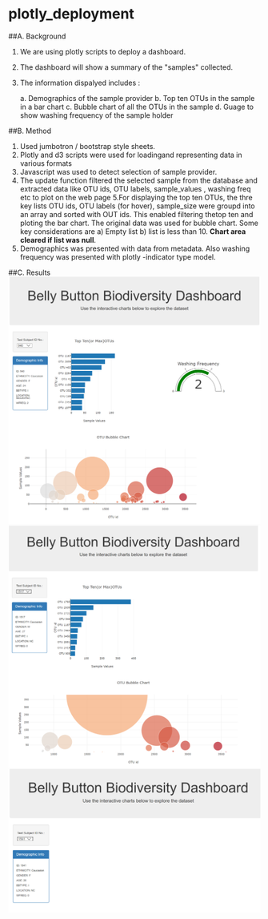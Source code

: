 # plotly_deployment

##A. Background
1. We are using plotly scripts to deploy a dashboard.

2. The dashboard will show a summary of the "samples" collected.

3. The information dispalyed includes :

	a. Demographics of the sample provider
	b. Top ten OTUs in the sample in a bar chart
	c. Bubble chart of all the OTUs in the sample
	d. Guage to show washing frequency of the sample holder

##B. Method

1. Used jumbotron / bootstrap style sheets.
2. Plotly and d3 scripts were used for loadingand representing 
data in various formats
3. Javascript was used to detect selection of sample provider.
4. The update function filtered the selected sample from the database
and extracted data like OTU ids, OTU labels, sample_values , washing freq
etc to plot on the web page
5.For displaying the top ten OTUs, the thre key lists OTU ids, 
OTU labels (for hover), sample_size were groupd into an array and 
sorted with OUT ids. This enabled filtering thetop ten and ploting the
bar chart. The original data was used for bubble chart. 
Some key considerations are a) Empty list b) list is less than 10.
**Chart area cleared if list was null**.
6. Demographics was presented with data from metadata. Also washing frequency
was presented with plotly -indicator type model. 

##C. Results
![](normaldashboard.PNG)
![](dashboard_zero_washfreq.PNG)
![](dashboard_null_otu.PNG)



